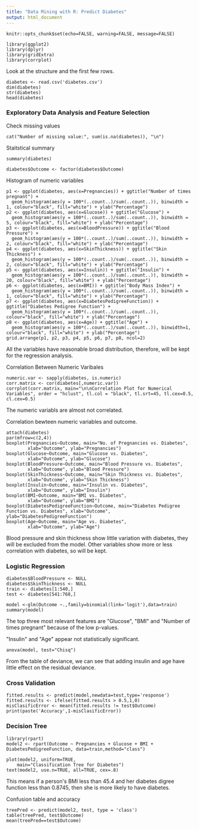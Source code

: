 ```yaml
---
title: "Data Mining with R: Predict Diabetes"
output: html_document
---
```




```{r global_options, include=FALSE}
knitr::opts_chunk$set(echo=FALSE, warning=FALSE, message=FALSE)
```

```{r}
library(ggplot2)
library(dplyr)
library(gridExtra)
library(corrplot)
```

Look at the structure and the first few rows.

```{r}
diabetes <- read.csv('diabetes.csv')
dim(diabetes)
str(diabetes)
head(diabetes)
```

### Exploratory Data Analysis and Feature Selection

Check missing values 

```{r}
cat("Number of missing value:", sum(is.na(diabetes)), "\n")
```

Staitstical summary 

```{r}
summary(diabetes)
```

```{r}
diabetes$Outcome <- factor(diabetes$Outcome)
```

Histogram of numeric variables

```{r}
p1 <- ggplot(diabetes, aes(x=Pregnancies)) + ggtitle("Number of times pregnant") +
  geom_histogram(aes(y = 100*(..count..)/sum(..count..)), binwidth = 1, colour="black", fill="white") + ylab("Percentage")
p2 <- ggplot(diabetes, aes(x=Glucose)) + ggtitle("Glucose") +
  geom_histogram(aes(y = 100*(..count..)/sum(..count..)), binwidth = 5, colour="black", fill="white") + ylab("Percentage")
p3 <- ggplot(diabetes, aes(x=BloodPressure)) + ggtitle("Blood Pressure") +
  geom_histogram(aes(y = 100*(..count..)/sum(..count..)), binwidth = 2, colour="black", fill="white") + ylab("Percentage")
p4 <- ggplot(diabetes, aes(x=SkinThickness)) + ggtitle("Skin Thickness") +
  geom_histogram(aes(y = 100*(..count..)/sum(..count..)), binwidth = 2, colour="black", fill="white") + ylab("Percentage")
p5 <- ggplot(diabetes, aes(x=Insulin)) + ggtitle("Insulin") +
  geom_histogram(aes(y = 100*(..count..)/sum(..count..)), binwidth = 20, colour="black", fill="white") + ylab("Percentage")
p6 <- ggplot(diabetes, aes(x=BMI)) + ggtitle("Body Mass Index") +
  geom_histogram(aes(y = 100*(..count..)/sum(..count..)), binwidth = 1, colour="black", fill="white") + ylab("Percentage")
p7 <- ggplot(diabetes, aes(x=DiabetesPedigreeFunction)) + ggtitle("Diabetes Pedigree Function") +
  geom_histogram(aes(y = 100*(..count..)/sum(..count..)), colour="black", fill="white") + ylab("Percentage")
p8 <- ggplot(diabetes, aes(x=Age)) + ggtitle("Age") +
  geom_histogram(aes(y = 100*(..count..)/sum(..count..)), binwidth=1, colour="black", fill="white") + ylab("Percentage")
grid.arrange(p1, p2, p3, p4, p5, p6, p7, p8, ncol=2)
```

All the variables have reasonable broad distribution, therefore, will be kept for the regression analysis. 

Correlation Between Numeric Varibales

```{r}
numeric.var <- sapply(diabetes, is.numeric)
corr.matrix <- cor(diabetes[,numeric.var])
corrplot(corr.matrix, main="\n\nCorrelation Plot for Numerical Variables", order = "hclust", tl.col = "black", tl.srt=45, tl.cex=0.5, cl.cex=0.5)
```

The numeric variabls are almost not correlated. 

Correlation bewteen numeric variables and outcome. 

```{r}
attach(diabetes)
par(mfrow=c(2,4))
boxplot(Pregnancies~Outcome, main="No. of Pregnancies vs. Diabetes", 
        xlab="Outcome", ylab="Pregnancies")
boxplot(Glucose~Outcome, main="Glucose vs. Diabetes", 
        xlab="Outcome", ylab="Glucose")
boxplot(BloodPressure~Outcome, main="Blood Pressure vs. Diabetes", 
        xlab="Outcome", ylab="Blood Pressure")
boxplot(SkinThickness~Outcome, main="Skin Thickness vs. Diabetes", 
        xlab="Outcome", ylab="Skin Thickness")
boxplot(Insulin~Outcome, main="Insulin vs. Diabetes", 
        xlab="Outcome", ylab="Insulin")
boxplot(BMI~Outcome, main="BMI vs. Diabetes", 
        xlab="Outcome", ylab="BMI")
boxplot(DiabetesPedigreeFunction~Outcome, main="Diabetes Pedigree Function vs. Diabetes", xlab="Outcome", ylab="DiabetesPedigreeFunction")
boxplot(Age~Outcome, main="Age vs. Diabetes", 
        xlab="Outcome", ylab="Age")

```

Blood pressure and skin thickness show little variation with diabetes, they will be excluded from the model. Other variables show more or less correlation with diabetes, so will be kept.

### Logistic Regression 

```{r}
diabetes$BloodPressure <- NULL
diabetes$SkinThickness <- NULL
train <- diabetes[1:540,]
test <- diabetes[541:768,]

model <-glm(Outcome ~.,family=binomial(link='logit'),data=train)
summary(model)
```

The top three most relevant features are "Glucose", "BMI" and "Number of times pregnant" because of the low p-values.

"Insulin" and "Age" appear not statistically significant.

```{r}
anova(model, test="Chisq")
```

From the table of deviance, we can see that adding insulin and age have little effect on the residual deviance.

### Cross Validation

```{r}
fitted.results <- predict(model,newdata=test,type='response')
fitted.results <- ifelse(fitted.results > 0.5,1,0)
misClasificError <- mean(fitted.results != test$Outcome)
print(paste('Accuracy',1-misClasificError))
```

### Decision Tree

```{r}
library(rpart)
model2 <- rpart(Outcome ~ Pregnancies + Glucose + BMI + DiabetesPedigreeFunction, data=train,method="class")
```

```{r}
plot(model2, uniform=TRUE, 
  	main="Classification Tree for Diabetes")
text(model2, use.n=TRUE, all=TRUE, cex=.8)
```

This means if a person's BMI less than 45.4 and her diabetes digree function less than 0.8745, then she is more likely to have diabetes. 

Confusion table and accuracy

```{r}
treePred <- predict(model2, test, type = 'class')
table(treePred, test$Outcome)
mean(treePred==test$Outcome)
```

